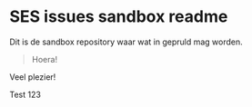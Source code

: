 

# SES issues sandbox readme


Dit is de sandbox repository waar wat in gepruld mag worden.

> Hoera!

Veel plezier!

Test 123
